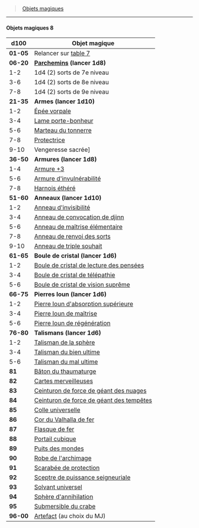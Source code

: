 ﻿---
!GenericItem
Name: Objets magiques 8
Id: magicitems_hd.md#objets-magiques-8
ParentLink: magicitems_hd.md#objets-magiques
ParentName: Objets magiques
NameLevel: 4
Attributes:
  Name: Objets magiques 8
  Markdown: >+
    #### <!--Name-->Objets magiques 8<!--/Name-->


    |d100|Objet magique|

    |---|---|

    |**01-05**|Relancer sur [table 7](hd_magicitems_objets_magiques_7.md)|

    |**06-20**|**[Parchemins](hd_magicitems_az_parchemin_magique.md) (lancer 1d8)**|

    |1-2|1d4 (2) sorts de 7e niveau|

    |3-6|1d4 (2) sorts de 8e niveau|

    |7-8|1d4 (2) sorts de 9e niveau|

    |**21-35**|**Armes (lancer 1d10)**|

    |1-2|[Épée vorpale](hd_magicitems_az_epee_vorpale.md)|

    |3-4|[Lame porte-bonheur](hd_magicitems_az_lame_porte_bonheur.md)|

    |5-6|[Marteau du tonnerre](hd_magicitems_az_marteau_du_tonnerre.md)|

    |7-8|[Protectrice](hd_magicitems_az_protectrice.md)|

    |9-10|Vengeresse sacrée]|

    |**36-50**|**Armures (lancer 1d8)**|

    |1-4|[Armure +3](hd_magicitems_az_armure_1_2_ou_3.md)|

    |5-6|[Armure d'invulnérabilité](hd_magicitems_az_armure_dinvulnerabilite.md)|

    |7-8|[Harnois éthéré](hd_magicitems_az_harnois_ethere.md)|

    |**51-60**|**Anneaux (lancer 1d10)**|

    |1-2|[Anneau d'invisibilité](hd_magicitems_az_anneau_dinvisibilite.md)|

    |3-4|[Anneau de convocation de djinn](hd_magicitems_az_anneau_de_convocation_de_djinn.md)|

    |5-6|[Anneau de maîtrise élémentaire](hd_magicitems_az_anneau_de_maitrise_elementaire.md)|

    |7-8|[Anneau de renvoi des sorts](hd_magicitems_az_anneau_de_renvoi_des_sorts.md)|

    |9-10|[Anneau de triple souhait](hd_magicitems_az_anneau_de_triple_souhait.md)|

    |**61-65**|**Boule de cristal (lancer 1d6)**|

    |1-2|[Boule de cristal de lecture des pensées](hd_magicitems_az_boule_de_cristal.md)|

    |3-4|[Boule de cristal de télépathie](hd_magicitems_az_boule_de_cristal.md)|

    |5-6|[Boule de cristal de vision suprême](hd_magicitems_az_boule_de_cristal.md)|

    |**66-75**|**Pierres Ioun (lancer 1d6)**|

    |1-2|[Pierre Ioun d'absorption supérieure](hd_magicitems_az_pierre_ioun.md)|

    |3-4|[Pierre Ioun de maîtrise](hd_magicitems_az_pierre_ioun.md)|

    |5-6|[Pierre Ioun de régénération](hd_magicitems_az_pierre_ioun.md)|

    |**76-80**|**Talismans (lancer 1d6)**|

    |1-2|[Talisman de la sphère](hd_magicitems_az_talisman_de_la_sphere.md)|

    |3-4|[Talisman du bien ultime](hd_magicitems_az_talisman_du_bien_ultime.md)|

    |5-6|[Talisman du mal ultime](hd_magicitems_az_talisman_du_mal_ultime.md)|

    |**81**|[Bâton du thaumaturge](hd_magicitems_az_baton_du_thaumaturge.md)|

    |**82**|[Cartes merveilleuses](hd_magicitems_az_cartes_merveilleuses.md)|

    |**83**|[Ceinturon de force de géant des nuages](hd_magicitems_az_ceinturon_de_force_de_geant.md)|

    |**84**|[Ceinturon de force de géant des tempêtes](hd_magicitems_az_ceinturon_de_force_de_geant.md)|

    |**85**|[Colle universelle](hd_magicitems_az_colle_universelle.md)|

    |**86**|[Cor du Valhalla de fer](hd_magicitems_az_cor_du_valhalla.md)|

    |**87**|[Flasque de fer](hd_magicitems_az_flasque_de_fer.md)|

    |**88**|[Portail cubique](hd_magicitems_az_portail_cubique.md)|

    |**89**|[Puits des mondes](hd_magicitems_az_puits_des_mondes.md)|

    |**90**|[Robe de l'archimage](hd_magicitems_az_robe_de_larchimage.md)|

    |**91**|[Scarabée de protection](hd_magicitems_az_scarabee_de_protection.md)|

    |**92**|[Sceptre de puissance seigneuriale](hd_magicitems_az_sceptre_de_puissance_seigneuriale.md)|

    |**93**|[Solvant universel](hd_magicitems_az_solvant_universel.md)|

    |**94**|[Sphère d'annihilation](hd_magicitems_az_sphere_dannihilation.md)|

    |**95**|[Submersible du crabe](hd_magicitems_az_submersible_du_crabe.md)|

    |**96-00**|[Artefact](hd_artifacts.md) (au choix du MJ)|

AttributesDictionary: >+
  Name: Objets magiques 8

  Markdown: >+

    #### <!--Name-->Objets magiques 8<!--/Name-->





    |d100|Objet magique|



    |---|---|



    |**01-05**|Relancer sur [table 7](hd_magicitems_objets_magiques_7.md)|



    |**06-20**|**[Parchemins](hd_magicitems_az_parchemin_magique.md) (lancer 1d8)**|



    |1-2|1d4 (2) sorts de 7e niveau|



    |3-6|1d4 (2) sorts de 8e niveau|



    |7-8|1d4 (2) sorts de 9e niveau|



    |**21-35**|**Armes (lancer 1d10)**|



    |1-2|[Épée vorpale](hd_magicitems_az_epee_vorpale.md)|



    |3-4|[Lame porte-bonheur](hd_magicitems_az_lame_porte_bonheur.md)|



    |5-6|[Marteau du tonnerre](hd_magicitems_az_marteau_du_tonnerre.md)|



    |7-8|[Protectrice](hd_magicitems_az_protectrice.md)|



    |9-10|Vengeresse sacrée]|



    |**36-50**|**Armures (lancer 1d8)**|



    |1-4|[Armure +3](hd_magicitems_az_armure_1_2_ou_3.md)|



    |5-6|[Armure d'invulnérabilité](hd_magicitems_az_armure_dinvulnerabilite.md)|



    |7-8|[Harnois éthéré](hd_magicitems_az_harnois_ethere.md)|



    |**51-60**|**Anneaux (lancer 1d10)**|



    |1-2|[Anneau d'invisibilité](hd_magicitems_az_anneau_dinvisibilite.md)|



    |3-4|[Anneau de convocation de djinn](hd_magicitems_az_anneau_de_convocation_de_djinn.md)|



    |5-6|[Anneau de maîtrise élémentaire](hd_magicitems_az_anneau_de_maitrise_elementaire.md)|



    |7-8|[Anneau de renvoi des sorts](hd_magicitems_az_anneau_de_renvoi_des_sorts.md)|



    |9-10|[Anneau de triple souhait](hd_magicitems_az_anneau_de_triple_souhait.md)|



    |**61-65**|**Boule de cristal (lancer 1d6)**|



    |1-2|[Boule de cristal de lecture des pensées](hd_magicitems_az_boule_de_cristal.md)|



    |3-4|[Boule de cristal de télépathie](hd_magicitems_az_boule_de_cristal.md)|



    |5-6|[Boule de cristal de vision suprême](hd_magicitems_az_boule_de_cristal.md)|



    |**66-75**|**Pierres Ioun (lancer 1d6)**|



    |1-2|[Pierre Ioun d'absorption supérieure](hd_magicitems_az_pierre_ioun.md)|



    |3-4|[Pierre Ioun de maîtrise](hd_magicitems_az_pierre_ioun.md)|



    |5-6|[Pierre Ioun de régénération](hd_magicitems_az_pierre_ioun.md)|



    |**76-80**|**Talismans (lancer 1d6)**|



    |1-2|[Talisman de la sphère](hd_magicitems_az_talisman_de_la_sphere.md)|



    |3-4|[Talisman du bien ultime](hd_magicitems_az_talisman_du_bien_ultime.md)|



    |5-6|[Talisman du mal ultime](hd_magicitems_az_talisman_du_mal_ultime.md)|



    |**81**|[Bâton du thaumaturge](hd_magicitems_az_baton_du_thaumaturge.md)|



    |**82**|[Cartes merveilleuses](hd_magicitems_az_cartes_merveilleuses.md)|



    |**83**|[Ceinturon de force de géant des nuages](hd_magicitems_az_ceinturon_de_force_de_geant.md)|



    |**84**|[Ceinturon de force de géant des tempêtes](hd_magicitems_az_ceinturon_de_force_de_geant.md)|



    |**85**|[Colle universelle](hd_magicitems_az_colle_universelle.md)|



    |**86**|[Cor du Valhalla de fer](hd_magicitems_az_cor_du_valhalla.md)|



    |**87**|[Flasque de fer](hd_magicitems_az_flasque_de_fer.md)|



    |**88**|[Portail cubique](hd_magicitems_az_portail_cubique.md)|



    |**89**|[Puits des mondes](hd_magicitems_az_puits_des_mondes.md)|



    |**90**|[Robe de l'archimage](hd_magicitems_az_robe_de_larchimage.md)|



    |**91**|[Scarabée de protection](hd_magicitems_az_scarabee_de_protection.md)|



    |**92**|[Sceptre de puissance seigneuriale](hd_magicitems_az_sceptre_de_puissance_seigneuriale.md)|



    |**93**|[Solvant universel](hd_magicitems_az_solvant_universel.md)|



    |**94**|[Sphère d'annihilation](hd_magicitems_az_sphere_dannihilation.md)|



    |**95**|[Submersible du crabe](hd_magicitems_az_submersible_du_crabe.md)|



    |**96-00**|[Artefact](hd_artifacts.md) (au choix du MJ)|



---
> [Objets magiques](hd_magicitems.md)

---

#### Objets magiques 8

|d100|Objet magique|
|---|---|
|**01-05**|Relancer sur [table 7](hd_magicitems_objets_magiques_7.md)|
|**06-20**|**[Parchemins](hd_magicitems_az_parchemin_magique.md) (lancer 1d8)**|
|1-2|1d4 (2) sorts de 7e niveau|
|3-6|1d4 (2) sorts de 8e niveau|
|7-8|1d4 (2) sorts de 9e niveau|
|**21-35**|**Armes (lancer 1d10)**|
|1-2|[Épée vorpale](hd_magicitems_az_epee_vorpale.md)|
|3-4|[Lame porte-bonheur](hd_magicitems_az_lame_porte_bonheur.md)|
|5-6|[Marteau du tonnerre](hd_magicitems_az_marteau_du_tonnerre.md)|
|7-8|[Protectrice](hd_magicitems_az_protectrice.md)|
|9-10|Vengeresse sacrée]|
|**36-50**|**Armures (lancer 1d8)**|
|1-4|[Armure +3](hd_magicitems_az_armure_1_2_ou_3.md)|
|5-6|[Armure d'invulnérabilité](hd_magicitems_az_armure_dinvulnerabilite.md)|
|7-8|[Harnois éthéré](hd_magicitems_az_harnois_ethere.md)|
|**51-60**|**Anneaux (lancer 1d10)**|
|1-2|[Anneau d'invisibilité](hd_magicitems_az_anneau_dinvisibilite.md)|
|3-4|[Anneau de convocation de djinn](hd_magicitems_az_anneau_de_convocation_de_djinn.md)|
|5-6|[Anneau de maîtrise élémentaire](hd_magicitems_az_anneau_de_maitrise_elementaire.md)|
|7-8|[Anneau de renvoi des sorts](hd_magicitems_az_anneau_de_renvoi_des_sorts.md)|
|9-10|[Anneau de triple souhait](hd_magicitems_az_anneau_de_triple_souhait.md)|
|**61-65**|**Boule de cristal (lancer 1d6)**|
|1-2|[Boule de cristal de lecture des pensées](hd_magicitems_az_boule_de_cristal.md)|
|3-4|[Boule de cristal de télépathie](hd_magicitems_az_boule_de_cristal.md)|
|5-6|[Boule de cristal de vision suprême](hd_magicitems_az_boule_de_cristal.md)|
|**66-75**|**Pierres Ioun (lancer 1d6)**|
|1-2|[Pierre Ioun d'absorption supérieure](hd_magicitems_az_pierre_ioun.md)|
|3-4|[Pierre Ioun de maîtrise](hd_magicitems_az_pierre_ioun.md)|
|5-6|[Pierre Ioun de régénération](hd_magicitems_az_pierre_ioun.md)|
|**76-80**|**Talismans (lancer 1d6)**|
|1-2|[Talisman de la sphère](hd_magicitems_az_talisman_de_la_sphere.md)|
|3-4|[Talisman du bien ultime](hd_magicitems_az_talisman_du_bien_ultime.md)|
|5-6|[Talisman du mal ultime](hd_magicitems_az_talisman_du_mal_ultime.md)|
|**81**|[Bâton du thaumaturge](hd_magicitems_az_baton_du_thaumaturge.md)|
|**82**|[Cartes merveilleuses](hd_magicitems_az_cartes_merveilleuses.md)|
|**83**|[Ceinturon de force de géant des nuages](hd_magicitems_az_ceinturon_de_force_de_geant.md)|
|**84**|[Ceinturon de force de géant des tempêtes](hd_magicitems_az_ceinturon_de_force_de_geant.md)|
|**85**|[Colle universelle](hd_magicitems_az_colle_universelle.md)|
|**86**|[Cor du Valhalla de fer](hd_magicitems_az_cor_du_valhalla.md)|
|**87**|[Flasque de fer](hd_magicitems_az_flasque_de_fer.md)|
|**88**|[Portail cubique](hd_magicitems_az_portail_cubique.md)|
|**89**|[Puits des mondes](hd_magicitems_az_puits_des_mondes.md)|
|**90**|[Robe de l'archimage](hd_magicitems_az_robe_de_larchimage.md)|
|**91**|[Scarabée de protection](hd_magicitems_az_scarabee_de_protection.md)|
|**92**|[Sceptre de puissance seigneuriale](hd_magicitems_az_sceptre_de_puissance_seigneuriale.md)|
|**93**|[Solvant universel](hd_magicitems_az_solvant_universel.md)|
|**94**|[Sphère d'annihilation](hd_magicitems_az_sphere_dannihilation.md)|
|**95**|[Submersible du crabe](hd_magicitems_az_submersible_du_crabe.md)|
|**96-00**|[Artefact](hd_artifacts.md) (au choix du MJ)|


